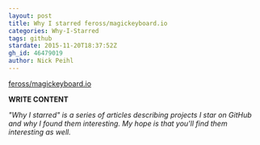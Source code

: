 ```yaml
---
layout: post
title: Why I starred feross/magickeyboard.io
categories: Why-I-Starred
tags: github
stardate: 2015-11-20T18:37:52Z
gh_id: 46479019
author: Nick Peihl
---
```


[feross/magickeyboard.io](https://github.com/feross/magickeyboard.io)

**WRITE CONTENT**

*"Why I starred" is a series of articles describing projects I star on GitHub and why I found them interesting. My hope is that you'll find them interesting as well.*

